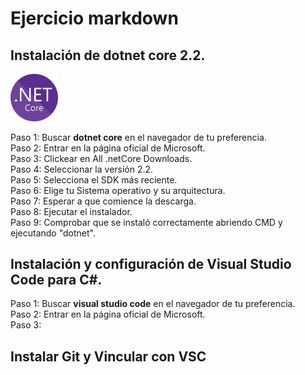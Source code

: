 # Ejercicio markdown
## Instalación de dotnet core 2.2.
<div class="pull-right"><img src=./Img/dnt.png width=15% length=15%>

Paso 1: Buscar **dotnet core** en el navegador de tu preferencia.  
Paso 2: Entrar en la página oficial de Microsoft.  
Paso 3: Clickear en All .netCore Downloads.  
Paso 4: Seleccionar la versión 2.2.  
Paso 5: Selecciona el SDK más reciente.  
Paso 6: Elige tu Sistema operativo y su arquitectura.  
Paso 7: Esperar a que comience la descarga.  
Paso 8: Ejecutar el instalador.  
Paso 9: Comprobar que se instaló correctamente abriendo CMD y ejecutando "dotnet".  

## Instalación y configuración de Visual Studio Code para C#.
Paso 1: Buscar **visual studio code** en el navegador de tu preferencia.  
Paso 2: Entrar en la página oficial de Microsoft.  
Paso 3: 

## Instalar Git y Vincular con VSC